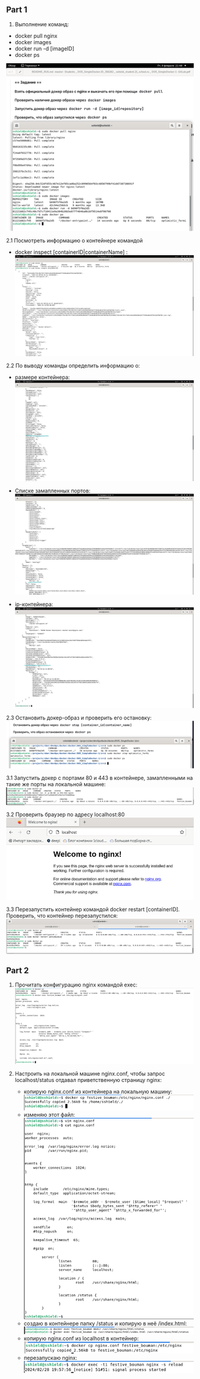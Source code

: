 ## Part 1
1. Выполнение команд:
- docker pull nginx
- docker images
- docker run -d [imageID]
- docker ps 

![pull image run ps](./screens/docker_pull_nginx.png)

2.1 Посмотреть информацию о контейнере командой
- docker inspect [containerID|containerName] :
![docker inspect $containerID](./screens/inspect_1.png)

2.2 По выводу команды определить информацию о:
- размере контейнера:
![docker inspect $containerID](./screens/inspect_2.jpeg)

- Списке замапленных портов:
![docker inspect $containerID](./screens/inspect_3.jpeg)

- ip-контейнера:
![docker inspect $containerID](./screens/inspect_4.jpeg)

2.3 Остановить докер-образ и проверить его остановку:
![docker stop, docker ps](./screens/docker-stop.png)

3.1 Запустить докер с портами 80 и 443 в контейнере, замапленными на такие же порты на локальной машине:
![docker run -d -p](./screens/nginx-ports:80_443.png)

3.2 Проверить браузер по адресу localhost:80
![localhost:80](./screens/nginx-FireFox.png)

3.3 Перезапустить контейнер командой docker restart [containerID]. Проверить, что контейнер перезапустился:
![docker restart $ID](./screens/docker_restart.png)

## Part 2
1. Прочитать конфигурацию nginx командой exec:
![nginx-reading](./screens/nginx-reading.png)

2. Настроить на локальной машине nginx.conf, чтобы запрос localhost/status отдавал приветственную страницу nginx:

    - копирую nginx.conf из контейнера на локальную машину:
    ![nginx-cp](./screens/nginx-cp.png)
    - изменяю этот файл:
    ![edit nginx.conf](./screens/nginx-editConf.png)
    - создаю в контейнере папку /status и копирую в неё /index.html:
    ![/status](./screens/nginx-mkdir-status.png)
    - копирую nginx.conf из localhost в контейнер:
    ![docker cp](./screens/docker-cp.png)
    - перезапускаю nginx:
    ![nginx reload](./screens/nginx-reload.png)

